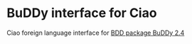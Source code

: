# BuDDy interface for Ciao

Ciao foreign language interface for
[BDD package BuDDy 2.4](http://buddy.sourceforge.net/manual/main.html)



